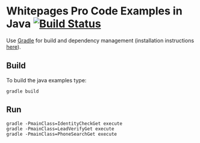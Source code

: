 # Whitepages Pro Code Examples in Java [![Build Status](https://travis-ci.org/whitepages/pro-examples-java.svg?branch=master)](https://travis-ci.org/whitepages/pro-examples-java)

Use [Gradle] for build and dependency management (installation instructions [here][installation]).

## Build

To build the java examples type:

```shell
gradle build
```

## Run

```shell
gradle -PmainClass=IdentityCheckGet execute
gradle -PmainClass=LeadVerifyGet execute
gradle -PmainClass=PhoneSearchGet execute
```

[Gradle]: http://gradle.org/
[installation]: https://docs.gradle.org/current/userguide/installation.html
